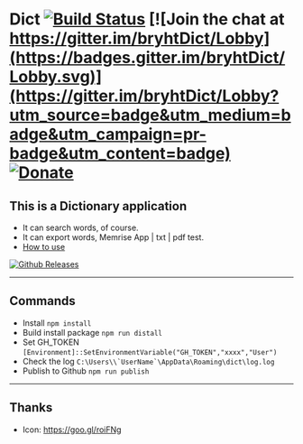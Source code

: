 # Dict [![Build Status](https://travis-ci.org/bryht/Dict.svg?branch=master)](https://travis-ci.org/bryht/Dict) [![Join the chat at https://gitter.im/bryhtDict/Lobby](https://badges.gitter.im/bryhtDict/Lobby.svg)](https://gitter.im/bryhtDict/Lobby?utm_source=badge&utm_medium=badge&utm_campaign=pr-badge&utm_content=badge) [![Donate](https://img.shields.io/badge/Donate-PayPal-blue.svg)](https://www.paypal.me/bryht/6)
## This is a Dictionary application
- It can search words, of course.
- It can export words, Memrise App | txt | pdf test.
- [How to use](how-to-use.md)

[![Github Releases](https://img.shields.io/github/downloads/bryht/Dict/latest/total.svg?style=for-the-badge)](https://github.com/bryht/Dict/releases)

***
##  Commands
- Install ```npm install``` 
- Build install package ```npm run distall``` 
- Set GH_TOKEN ```[Environment]::SetEnvironmentVariable("GH_TOKEN","xxxx","User")```
- Check the log ```C:\Users\\`UserName`\AppData\Roaming\dict\log.log```
- Publish to Github ```npm run publish```

***
## Thanks
- Icon: https://goo.gl/roiFNg
